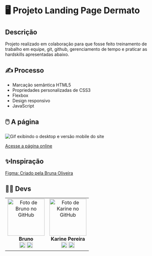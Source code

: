 # 🖥️ Projeto Landing Page Dermato

## Descrição
Projeto realizado em colaboração para que fosse feito treinamento de trabalho em equipe, git, github, gerenciamento de tempo e praticar as hardskills apresentadas abaixo.



## ✍️ Processo
- Marcação semântica HTML5
- Propriedades personalizadas de CSS3
- Flexbox  
- Design responsivo
- JavaScript   
    


## 🖱️ A página
<img src="src/images/designer-desktop-e-responsivo.gif" alt="Gif exibindo o desktop e versão mobile do site">   

<a href="https://devkarine.github.io/landingpage-dermato/">Acesse a página online<a>
 ## ✨Inspiração

   <a href="https://www.figma.com/file/7XgNAeqaVzm8m6e51bWXMm/Dermato?node-id=58%3A2&t=yg2m7eFzjPStuSMn-0" alt="Projeto Figma">Figma: </a> <a href="https://www.linkedin.com/in/oliveirabrunati/">Criado pela Bruna Oliveira</a>

## 👩‍💻 Devs
<table align="center">
  <tr>
    <td align="center">
      <div>
        <img src="https://avatars.githubusercontent.com/u/113715030?v=4" width="120px;" alt="Foto de Bruno no GitHub"/><br>
          <b> Bruno </b><br>
            <a href="https://www.linkedin.com/in/brunofrontx/" alt="Linkedin"><img src="https://img.shields.io/badge/LinkedIn-0077B5?style=for-the-badge&logo=linkedin&logoColor=white"/ height="20"></a>
            <a href="https://github.com/BrunoFrontx" alt="GitHub Bruno"><img src="https://img.shields.io/badge/GitHub-100000?style=for-the-badge&logo=github&logoColor=white" height="20"></a>
      </div>
    </td>
    <td align="center">
      <div>
        <img src="https://avatars.githubusercontent.com/u/114251625?s=96&v=4"  width="120px;"  alt="Foto de Karine no GitHub"/><br>
          <b> Karine Pereira </b><br>
            <a href="https://www.linkedin.com/in/devkarine/" alt="Linkedin"><img src="https://img.shields.io/badge/LinkedIn-0077B5?style=for-the-badge&logo=linkedin&logoColor=white"/ height="20"></a>
            <a href="https://github.com/devkarine" alt="Linkedin"><img src="https://img.shields.io/badge/GitHub-100000?style=for-the-badge&logo=github&logoColor=white" height="20"></a>
      </div>
    </td>
  </tr>
</table>